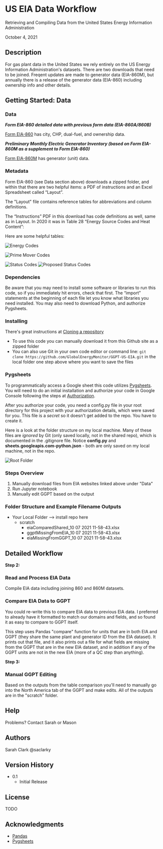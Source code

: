 # US EIA Data Workflow

Retrieving and Compiling Data from the United States Energy Information Administration

October 4, 2021

## Description

For gas plant data in the United States we rely entirely on the US Energy Information Administration's datasets. There are two downloads that need to be joined. Freqent updates are made to generator data (EIA-860M), but annually there is a release of the generator data (EIA-860) including ownership info and other details.


## Getting Started: Data

### Data
***Form EIA-860 detailed data with previous form data (EIA-860A/860B)***

[Form EIA-860](https://www.eia.gov/electricity/data/eia860/) has city, CHP, dual-fuel, and ownership data.

***Preliminary Monthly Electric Generator Inventory (based on Form EIA-860M as a supplement to Form EIA-860)***

[Form EIA-860M](https://www.eia.gov/electricity/data/eia860m/) has generator (unit) data.

### Metadata
Form EIA-860 (see Data section above) downloads a zipped folder, and within that there are two helpful items: a PDF of instructions and an Excel Spreadsheet called “Layout”.

The "Layout" file contains reference tables for abbreviations and column definitions.

The “Instructions” PDF in this download has code definitions as well, same as in Layout. In 2020 it was in Table 28 “Energy Source Codes and Heat Content”:

Here are some helpful tables:

![Energy Codes](images/eia_fossilFuelEnergyCourceCodes.PNG)

![Prime Mover Codes](images/eia_primeMoverCodes.PNG)

![Status Codes](images/eia_generatorStatusCodes.PNG)
![Proposed Status Codes](images/eia_proposedGeneratorStatusCodes.PNG)


### Dependencies

Be aware that you may need to install some software or libraries to run this code, so if you immediately hit errors, check that first. The “import” statements at the beginning of each file let you know what libraries you need installed. You may also need to download Python, and authorize Pygsheets.

### Installing
There's great instructions at [Cloning a repository](https://docs.github.com/en/github/creating-cloning-and-archiving-repositories/cloning-a-repository)
* To use this code you can manually download it from this Github site as a zipped folder
* You can also use Git in your own code editor or command line: `git clone https://github.com/GlobalEnergyMonitor/GGPT-US-EIA.git` in the local folder one step above where you want to save the files 

### Pygsheets
To programmatically access a Google sheet this code utilizes [Pygsheets](https://pygsheets.readthedocs.io/en/stable/). You will need to do an initial installation and authorize your code in Google Console following the steps at [Authorization](https://pygsheets.readthedocs.io/en/stable/authorization.html).

After you authorize your code, you need a config.py file in your root directory for this project with your authorization details, which were saved for you. This file is a *secret* so it doesn't get added to the repo. You have to create it.

Here is a look at the folder structure on my local machine. Many of these files are *ignored* by Git (only saved locally, not in the shared repo), which is documented in the .gitignore file. Notice **config.py** and **sheets.googleapis.com-python.json** - both are only saved on my local machine, not in the repo.

![Root Folder](images/root.PNG)

### Steps Overview

1. Manually download files from EIA websites linked above under "Data"
2. Run Jupyter notebook
3. Manually edit GGPT based on the output

### Folder Structure and Example Filename Outputs
* Your Local Folder --> install repo here 
    * scratch
        * eiaComparedShared_10 07 2021 11-58-43.xlsx
        * ggptMissingFromEIA_10 07 2021 11-58-43.xlsx
        * eiaMissingFromGGPT_10 07 2021 11-58-43.xlsx

## Detailed Workflow

**Step 2:**
### Read and Process EIA Data

Compile EIA data including joining 860 and 860M datasets.
    
 ### Compare EIA Data to GGPT

You could re-write this to compare EIA data to previous EIA data. I preferred to already have it formatted to match our domains and fields, and so found it as easy to compare to GGPT itself.

This step uses Pandas "compare" function for units that are in both EIA and GGPT (they share the same plant and generator ID from the EIA dataset). It prints out that file, and it also prints out a file for what fields are missing from the GGPT that are in the new EIA dataset, and in addition if any of the GGPT units are not in the new EIA (more of a QC step than anything).

**Step 3:**

### Manual GGPT Editing
Based on the outputs from the table comparison you'll need to manually go into the North America tab of the GGPT and make edits. All of the outputs are in the "scratch" folder.

## Help

Problems? Contact Sarah or Mason

## Authors

Sarah Clark 
@saclarky

## Version History

* 0.1
    * Initial Release

## License

TODO

## Acknowledgments

* [Pandas](https://pandas.pydata.org/docs/index.html)
* [Pygsheets](https://pygsheets.readthedocs.io/en/stable/index.html)